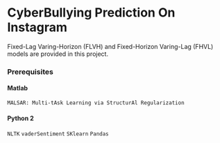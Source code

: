 # CyberBullying Prediction On Instagram
Fixed-Lag Varing-Horizon (FLVH) and Fixed-Horizon Varing-Lag (FHVL) models are provided in this project. 

### Prerequisites
#### Matlab
```MALSAR: Multi-tAsk Learning via StructurAl Regularization```
#### Python 2
```NLTK```
```vaderSentiment```
```SKlearn```
```Pandas```
